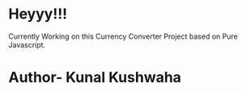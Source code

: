 # Heyyy!!!
Currently Working on this Currency Converter Project based on Pure Javascript.<br>

# Author- Kunal Kushwaha
